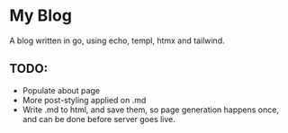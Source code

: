 # My Blog

A blog written in go, using echo, templ, htmx and tailwind.


## TODO:
* Populate about page
* More post-styling applied on .md
* Write .md to html, and save them, so page generation happens once, and can be done before server goes live.
